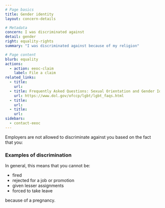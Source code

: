 ```yaml
---
# Page basics
title: Gender identity
layout: concern-details

# Metadata
concern: I was discriminated against
detail: gender
right: equality-rights
summary: "I was discriminated against because of my religion"

# Page content
blurb: equality
actions:
  - action: eeoc-claim
    label: File a claim
related_links:
  - title:
    url:
  - title: Frequently Asked Questions: Sexual Orientation and Gender Identity
    url: https://www.dol.gov/ofccp/lgbt/lgbt_faqs.html
  - title:
    url:
  - title:
    url:
sidebars:
  - contact-eeoc
---
```


Employers are not allowed to discriminate against you based on the fact that you:



### Examples of discrimination

In general, this means that you cannot be:

- fired
- rejected for a job or promotion
- given lesser assignments
- forced to take leave

because of a pregnancy.

